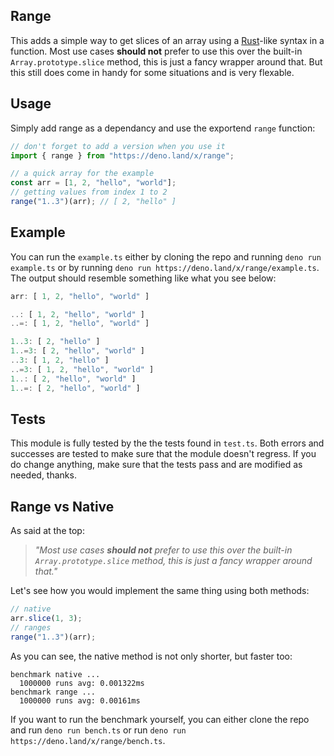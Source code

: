 ## Range

This adds a simple way to get slices of an array using a [Rust]-like syntax in a
function. Most use cases **should not** prefer to use this over the built-in
`Array.prototype.slice` method, this is just a fancy wrapper around that. But
this still does come in handy for some situations and is very flexable.

## Usage

Simply add range as a dependancy and use the exportend `range` function:

```ts
// don't forget to add a version when you use it
import { range } from "https://deno.land/x/range";

// a quick array for the example
const arr = [1, 2, "hello", "world"];
// getting values from index 1 to 2
range("1..3")(arr); // [ 2, "hello" ]
```

## Example

You can run the `example.ts` either by cloning the repo and running
`deno run example.ts` or by running
`deno run https://deno.land/x/range/example.ts`. The output should resemble
something like what you see below:

```ts
arr: [ 1, 2, "hello", "world" ]

..: [ 1, 2, "hello", "world" ]
..=: [ 1, 2, "hello", "world" ]

1..3: [ 2, "hello" ]
1..=3: [ 2, "hello", "world" ]
..3: [ 1, 2, "hello" ]
..=3: [ 1, 2, "hello", "world" ]
1..: [ 2, "hello", "world" ]
1..=: [ 2, "hello", "world" ]
```

## Tests

This module is fully tested by the the tests found in `test.ts`. Both errors and
successes are tested to make sure that the module doesn't regress. If you do
change anything, make sure that the tests pass and are modified as needed,
thanks.

[Rust]: https://rust-lang.org

## Range vs Native

As said at the top:

> _"Most use cases **should not** prefer to use this over the built-in
> `Array.prototype.slice` method, this is just a fancy wrapper around that."_

Let's see how you would implement the same thing using both methods:

```ts
// native
arr.slice(1, 3);
// ranges
range("1..3")(arr);
```

As you can see, the native method is not only shorter, but faster too:

```
benchmark native ... 
  1000000 runs avg: 0.001322ms
benchmark range ... 
  1000000 runs avg: 0.00161ms
```

If you want to run the benchmark yourself, you can either clone the repo and run
`deno run bench.ts` or run `deno run https://deno.land/x/range/bench.ts`.
